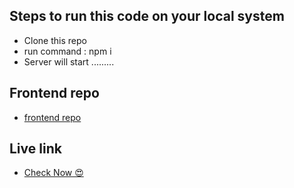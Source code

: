 ## Steps to run this code on your local system
<ul>
  <li>
    Clone this repo
  </li>
  <li>
    run command : npm i
  </li>
  <li>
    Server will start .........
  </li>
</ul>

## Frontend repo
<ul>
  <li><a href="https://github.com/monu123-bot/geekster_frontend">frontend repo</a></li>
</ul>

## Live link 

<ul>
  <li>
    <a href="https://657d94b6c7a0a52c2093aa6f--fastidious-creponne-39d531.netlify.app/"> Check Now 😍</a>
  </li>
</ul>
